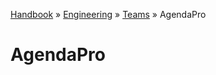 [Handbook](/readme.md) » [Engineering](/engineering/readme.md) » [Teams](/engineering/teams/readme.md) » AgendaPro

# AgendaPro